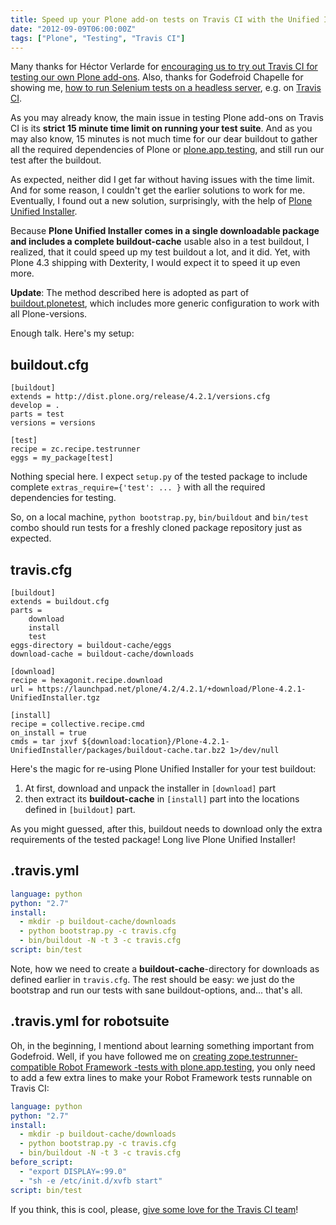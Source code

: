 ```yaml
---
title: Speed up your Plone add-on tests on Travis CI with the Unified Installer
date: "2012-09-09T06:00:00Z"
tags: ["Plone", "Testing", "Travis CI"]
---
```


Many thanks for Héctor Verlarde for [encouraging us to try out Travis CI
for testing our own Plone
add-ons](http://hvelarde.blogspot.fi/2012/08/integrating-travis-ci-with-your-plone.html).
Also, thanks for Godefroid Chapelle for showing me, [how to run Selenium
tests on a headless
server](https://github.com/gotcha/collective.jekyll/blob/master/.travis.yml#L13),
e.g. on [Travis
CI](http://about.travis-ci.org/docs/user/gui-and-headless-browsers/).

As you may already know, the main issue in testing Plone add-ons on
Travis CI is its **strict 15 minute time limit on running your test
suite**. And as you may also know, 15 minutes is not much time for our
dear buildout to gather all the required dependencies of Plone or
[plone.app.testing](http://pypi.python.org/pypi/plone.app.testing/), and
still run our test after the buildout.

As expected, neither did I get far without having issues with the time
limit. And for some reason, I couldn\'t get the earlier solutions to
work for me. Eventually, I found out a new solution, surprisingly, with
the help of [Plone Unified
Installer](http://plone.org/products/plone/releases/).

Because **Plone Unified Installer comes in a single downloadable package
and includes a complete buildout-cache** usable also in a test buildout,
I realized, that it could speed up my test buildout a lot, and it did.
Yet, with Plone 4.3 shipping with Dexterity, I would expect it to speed
it up even more.

**Update**: The method described here is adopted as part of
[buildout.plonetest](https://github.com/collective/buildout.plonetest),
which includes more generic configuration to work with all
Plone-versions.

Enough talk. Here\'s my setup:

buildout.cfg
------------

```properties
[buildout]
extends = http://dist.plone.org/release/4.2.1/versions.cfg
develop = .
parts = test
versions = versions

[test]
recipe = zc.recipe.testrunner
eggs = my_package[test]
```

Nothing special here. I expect `setup.py` of the tested package to
include complete `extras_require={'test': ... }` with all the required
dependencies for testing.

So, on a local machine, `python bootstrap.py`, `bin/buildout` and
`bin/test` combo should run tests for a freshly cloned package
repository just as expected.

travis.cfg
----------

```properties
[buildout]
extends = buildout.cfg
parts =
    download
    install
    test
eggs-directory = buildout-cache/eggs
download-cache = buildout-cache/downloads

[download]
recipe = hexagonit.recipe.download
url = https://launchpad.net/plone/4.2/4.2.1/+download/Plone-4.2.1-UnifiedInstaller.tgz

[install]
recipe = collective.recipe.cmd
on_install = true
cmds = tar jxvf ${download:location}/Plone-4.2.1-UnifiedInstaller/packages/buildout-cache.tar.bz2 1>/dev/null
```

Here\'s the magic for re-using Plone Unified Installer for your test
buildout:

1.  At first, download and unpack the installer in `[download]` part
2.  then extract its **buildout-cache** in `[install]` part into the
    locations defined in `[buildout]` part.

As you might guessed, after this, buildout needs to download only the
extra requirements of the tested package! Long live Plone Unified
Installer!

.travis.yml
-----------

```yaml
language: python
python: "2.7"
install:
  - mkdir -p buildout-cache/downloads
  - python bootstrap.py -c travis.cfg
  - bin/buildout -N -t 3 -c travis.cfg
script: bin/test
```

Note, how we need to create a **buildout-cache**-directory for downloads
as defined earlier in `travis.cfg`. The rest should be easy: we just do
the bootstrap and run our tests with sane buildout-options, and\...
that\'s all.

.travis.yml for robotsuite
--------------------------

Oh, in the beginning, I mentiond about learning something important from
Godefroid. Well, if you have followed me on [creating
zope.testrunner-compatible Robot Framework -tests with
plone.app.testing](http://datakurre.pandala.org/2012/09/getting-started-with-robotframework-and.html),
you only need to add a few extra lines to make your Robot Framework
tests runnable on Travis CI:

```yaml
language: python
python: "2.7"
install:
  - mkdir -p buildout-cache/downloads
  - python bootstrap.py -c travis.cfg
  - bin/buildout -N -t 3 -c travis.cfg
before_script:
  - "export DISPLAY=:99.0"
  - "sh -e /etc/init.d/xvfb start"
script: bin/test
```

If you think, this is cool, please, [give some love for the Travis CI
team](https://love.travis-ci.org)!
